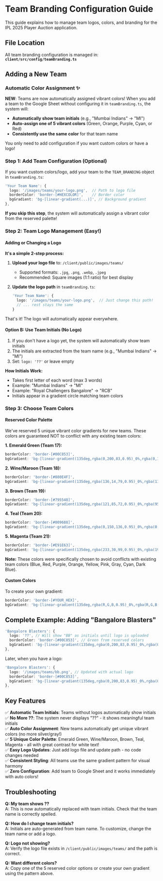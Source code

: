 # Team Branding Configuration Guide

This guide explains how to manage team logos, colors, and branding for the IPL 2025 Player Auction application.

## File Location
All team branding configuration is managed in: **`client/src/config/teamBranding.ts`**

## Adding a New Team

### Automatic Color Assignment ✨
**NEW**: Teams are now automatically assigned vibrant colors! When you add a team to the Google Sheet without configuring it in `teamBranding.ts`, the system will:
- **Automatically show team initials** (e.g., "Mumbai Indians" → "MI")
- **Auto-assign one of 5 vibrant colors** (Green, Orange, Purple, Cyan, or Red)
- **Consistently use the same color** for that team name

You only need to add configuration if you want custom colors or have a logo!

### Step 1: Add Team Configuration (Optional)
If you want custom colors/logo, add your team to the `TEAM_BRANDING` object in `teamBranding.ts`:

```typescript
'Your Team Name': {
  logo: '/images/teams/your-logo.png',  // Path to logo file
  borderColor: 'border-[#HEXCOLOR]',    // Border color
  bgGradient: 'bg-[linear-gradient(...)]', // Background gradient
},
```

**If you skip this step**, the system will automatically assign a vibrant color from the reserved palette!

### Step 2: Team Logo Management (Easy!)

#### Adding or Changing a Logo
**It's a simple 2-step process:**

1. **Upload your logo file** to: `/client/public/images/teams/`
   - Supported formats: `.jpg`, `.png`, `.webp`, `.jpeg`
   - Recommended: Square images (1:1 ratio) for best display
   
2. **Update the logo path** in `teamBranding.ts`:
   ```typescript
   'Your Team Name': {
     logo: '/images/teams/your-logo.png',  // Just change this path!
     // ... rest stays the same
   }
   ```

That's it! The logo will automatically appear everywhere.

#### Option B: Use Team Initials (No Logo)
1. If you don't have a logo yet, the system will automatically show team initials
2. The initials are extracted from the team name (e.g., "Mumbai Indians" → "MI")
3. Set: `logo: '??'` or leave empty

**How Initials Work:**
- Takes first letter of each word (max 3 words)
- Example: "Mumbai Indians" → "MI"
- Example: "Royal Challengers Bangalore" → "RCB"
- Initials appear in a gradient circle matching team colors

### Step 3: Choose Team Colors

#### Reserved Color Palette
We've reserved 5 unique vibrant color gradients for new teams. These colors are guaranteed NOT to conflict with any existing team colors:

**1. Emerald Green (Team 17):**
```typescript
borderColor: 'border-[#00C853]',
bgGradient: 'bg-[linear-gradient(135deg,rgba(0,200,83,0.95)_0%,rgba(0,160,65,0.85)_45%,rgba(0,120,50,0.9)_100%)]',
```

**2. Wine/Maroon (Team 18):**
```typescript
borderColor: 'border-[#880E4F]',
bgGradient: 'bg-[linear-gradient(135deg,rgba(136,14,79,0.95)_0%,rgba(110,10,65,0.85)_45%,rgba(85,8,50,0.9)_100%)]',
```

**3. Brown (Team 19):**
```typescript
borderColor: 'border-[#795548]',
bgGradient: 'bg-[linear-gradient(135deg,rgba(121,85,72,0.95)_0%,rgba(95,65,55,0.85)_45%,rgba(70,50,40,0.9)_100%)]',
```

**4. Teal (Team 20):**
```typescript
borderColor: 'border-[#009688]',
bgGradient: 'bg-[linear-gradient(135deg,rgba(0,150,136,0.95)_0%,rgba(0,120,110,0.85)_45%,rgba(0,90,85,0.9)_100%)]',
```

**5. Magenta (Team 21):**
```typescript
borderColor: 'border-[#E91E63]',
bgGradient: 'bg-[linear-gradient(135deg,rgba(233,30,99,0.95)_0%,rgba(190,25,80,0.85)_45%,rgba(150,20,65,0.9)_100%)]',
```

**Note:** These colors were specifically chosen to avoid conflicts with existing team colors (Blue, Red, Purple, Orange, Yellow, Pink, Gray, Cyan, Dark Blue).

#### Custom Colors
To create your own gradient:
```typescript
borderColor: 'border-[#YOUR_HEX]',
bgGradient: 'bg-[linear-gradient(135deg,rgba(R,G,B,0.95)_0%,rgba(R,G,B,0.85)_45%,rgba(R,G,B,0.9)_100%)]',
```

## Complete Example: Adding "Bangalore Blasters"

```typescript
'Bangalore Blasters': {
  logo: '??', // Will show "BB" as initials until logo is uploaded
  borderColor: 'border-[#00C853]', // Green from reserved colors
  bgGradient: 'bg-[linear-gradient(135deg,rgba(0,200,83,0.95)_0%,rgba(0,160,65,0.85)_45%,rgba(0,120,50,0.9)_100%)]',
},
```

Later, when you have a logo:
```typescript
'Bangalore Blasters': {
  logo: '/images/teams/bb.png', // Updated with actual logo
  borderColor: 'border-[#00C853]',
  bgGradient: 'bg-[linear-gradient(135deg,rgba(0,200,83,0.95)_0%,rgba(0,160,65,0.85)_45%,rgba(0,120,50,0.9)_100%)]',
},
```

## Key Features

✅ **Automatic Team Initials**: Teams without logos automatically show initials  
✅ **No More ??**: The system never displays "??" - it shows meaningful team initials  
✅ **Auto Color Assignment**: New teams automatically get unique vibrant colors (no more silver/gray!)  
✅ **5 Unique Color Palette**: Emerald Green, Wine/Maroon, Brown, Teal, Magenta - all with great contrast for white text!  
✅ **Easy Logo Updates**: Just add logo file and update path - no code changes needed  
✅ **Consistent Styling**: All teams use the same gradient pattern for visual harmony  
✅ **Zero Configuration**: Add team to Google Sheet and it works immediately with auto colors!

## Troubleshooting

**Q: My team shows ??**  
A: This is now automatically replaced with team initials. Check that the team name is correctly spelled.

**Q: How do I change team initials?**  
A: Initials are auto-generated from team name. To customize, change the team name or add a logo.

**Q: Logo not showing?**  
A: Verify the logo file exists in `/client/public/images/teams/` and the path is correct.

**Q: Want different colors?**  
A: Copy one of the 5 reserved color options or create your own gradient using the pattern above.
